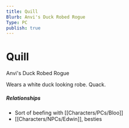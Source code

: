 ```yaml
---
title: Quill
Blurb: Anvi's Duck Robed Rogue
Type: PC
publish: true
---
```


# Quill
Anvi's Duck Robed Rogue

Wears a white duck looking robe. Quack.

##### Relationships
- Sort of beefing with [[Characters/PCs/Bloo]]
- [[Characters/NPCs/Edwin]], besties